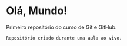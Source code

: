 # Olá, Mundo!
 Primeiro repositório do curso de Git e GitHub.

	Repositório criado durante uma aula ao vivo.